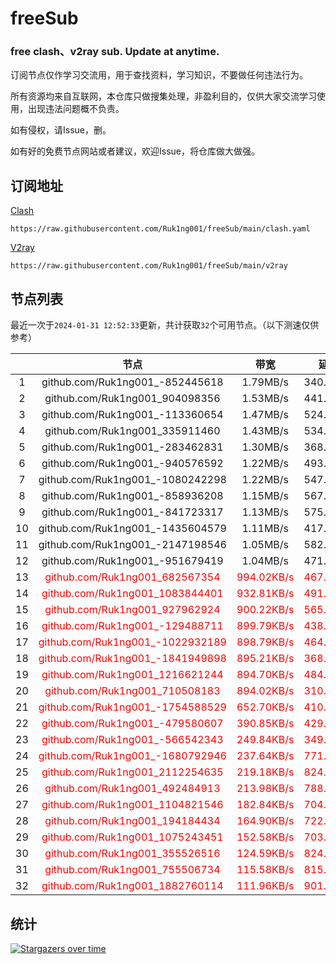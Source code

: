 # freeSub
### free clash、v2ray sub. Update at anytime.

订阅节点仅作学习交流用，用于查找资料，学习知识，不要做任何违法行为。

所有资源均来自互联网，本仓库只做搜集处理，非盈利目的，仅供大家交流学习使用，出现违法问题概不负责。

如有侵权，请Issue，删。

如有好的免费节点网站或者建议，欢迎Issue，将仓库做大做强。

## 订阅地址
[Clash](https://raw.githubusercontent.com/Ruk1ng001/freeSub/main/clash.yaml)
```
https://raw.githubusercontent.com/Ruk1ng001/freeSub/main/clash.yaml
```
[V2ray](https://raw.githubusercontent.com/Ruk1ng001/freeSub/main/v2ray)
```
https://raw.githubusercontent.com/Ruk1ng001/freeSub/main/v2ray
```

## 节点列表

最近一次于`2024-01-31 12:52:33`更新，共计获取`32`个可用节点。（以下测速仅供参考）

|  | 节点 | 带宽 | 延迟 |
|:-:|:--:|:--:|:--:|
 | 1 | github.com/Ruk1ng001_-852445618 | 1.79MB/s | 340.00ms |
 | 2 | github.com/Ruk1ng001_904098356 | 1.53MB/s | 441.00ms |
 | 3 | github.com/Ruk1ng001_-113360654 | 1.47MB/s | 524.00ms |
 | 4 | github.com/Ruk1ng001_335911460 | 1.43MB/s | 534.00ms |
 | 5 | github.com/Ruk1ng001_-283462831 | 1.30MB/s | 368.00ms |
 | 6 | github.com/Ruk1ng001_-940576592 | 1.22MB/s | 493.00ms |
 | 7 | github.com/Ruk1ng001_-1080242298 | 1.22MB/s | 547.00ms |
 | 8 | github.com/Ruk1ng001_-858936208 | 1.15MB/s | 567.00ms |
 | 9 | github.com/Ruk1ng001_-841723317 | 1.13MB/s | 575.00ms |
 | 10 | github.com/Ruk1ng001_-1435604579 | 1.11MB/s | 417.00ms |
 | 11 | github.com/Ruk1ng001_-2147198546 | 1.05MB/s | 582.00ms |
 | 12 | github.com/Ruk1ng001_-951679419 | 1.04MB/s | 471.00ms |
 | 13 | <font color=red>github.com/Ruk1ng001_682567354</font> | <font color=red>994.02KB/s</font> | <font color=red>467.00ms</font> |
 | 14 | <font color=red>github.com/Ruk1ng001_1083844401</font> | <font color=red>932.81KB/s</font> | <font color=red>491.00ms</font> |
 | 15 | <font color=red>github.com/Ruk1ng001_927962924</font> | <font color=red>900.22KB/s</font> | <font color=red>565.00ms</font> |
 | 16 | <font color=red>github.com/Ruk1ng001_-129488711</font> | <font color=red>899.79KB/s</font> | <font color=red>438.00ms</font> |
 | 17 | <font color=red>github.com/Ruk1ng001_-1022932189</font> | <font color=red>898.79KB/s</font> | <font color=red>464.00ms</font> |
 | 18 | <font color=red>github.com/Ruk1ng001_-1841949898</font> | <font color=red>895.21KB/s</font> | <font color=red>368.00ms</font> |
 | 19 | <font color=red>github.com/Ruk1ng001_1216621244</font> | <font color=red>894.70KB/s</font> | <font color=red>484.00ms</font> |
 | 20 | <font color=red>github.com/Ruk1ng001_710508183</font> | <font color=red>894.02KB/s</font> | <font color=red>310.00ms</font> |
 | 21 | <font color=red>github.com/Ruk1ng001_-1754588529</font> | <font color=red>652.70KB/s</font> | <font color=red>410.00ms</font> |
 | 22 | <font color=red>github.com/Ruk1ng001_-479580607</font> | <font color=red>390.85KB/s</font> | <font color=red>429.00ms</font> |
 | 23 | <font color=red>github.com/Ruk1ng001_-566542343</font> | <font color=red>249.84KB/s</font> | <font color=red>349.00ms</font> |
 | 24 | <font color=red>github.com/Ruk1ng001_-1680792946</font> | <font color=red>237.64KB/s</font> | <font color=red>771.00ms</font> |
 | 25 | <font color=red>github.com/Ruk1ng001_2112254635</font> | <font color=red>219.18KB/s</font> | <font color=red>824.00ms</font> |
 | 26 | <font color=red>github.com/Ruk1ng001_492484913</font> | <font color=red>213.98KB/s</font> | <font color=red>788.00ms</font> |
 | 27 | <font color=red>github.com/Ruk1ng001_1104821546</font> | <font color=red>182.84KB/s</font> | <font color=red>704.00ms</font> |
 | 28 | <font color=red>github.com/Ruk1ng001_194184434</font> | <font color=red>164.90KB/s</font> | <font color=red>722.00ms</font> |
 | 29 | <font color=red>github.com/Ruk1ng001_1075243451</font> | <font color=red>152.58KB/s</font> | <font color=red>703.00ms</font> |
 | 30 | <font color=red>github.com/Ruk1ng001_355526516</font> | <font color=red>124.59KB/s</font> | <font color=red>824.00ms</font> |
 | 31 | <font color=red>github.com/Ruk1ng001_755506734</font> | <font color=red>115.58KB/s</font> | <font color=red>815.00ms</font> |
 | 32 | <font color=red>github.com/Ruk1ng001_1882760114</font> | <font color=red>111.96KB/s</font> | <font color=red>901.00ms</font> |


## 统计

[![Stargazers over time](https://starchart.cc/Ruk1ng001/freeSub.svg)](https://starchart.cc/Ruk1ng001/freeSub)